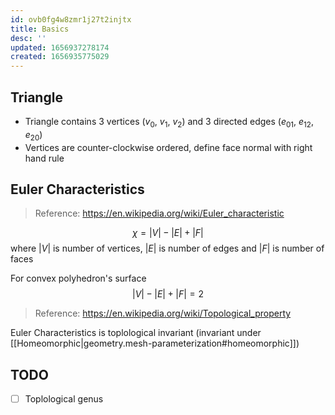 ```yaml
---
id: ovb0fg4w8zmr1j27t2injtx
title: Basics
desc: ''
updated: 1656937278174
created: 1656935775029
---
```


## Triangle
- Triangle contains 3 vertices ($v_0$, $v_1$, $v_2$) and 3 directed edges ($e_{01}$, $e_{12}$, $e_{20}$)
- Vertices are counter-clockwise ordered, define face normal with right hand rule

## Euler Characteristics
> Reference: https://en.wikipedia.org/wiki/Euler_characteristic

$$
\chi = |V| - |E| + |F|
$$
where $|V|$ is number of vertices, $|E|$ is number of edges and $|F|$ is number of faces

For convex polyhedron's surface
$$
|V| - |E| + |F| = 2
$$

> Reference: https://en.wikipedia.org/wiki/Topological_property

Euler Characteristics is toplological invariant (invariant under [[Homeomorphic|geometry.mesh-parameterization#homeomorphic]])

## TODO
- [ ] Toplological genus